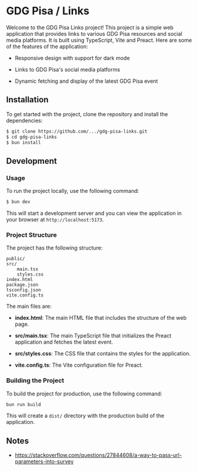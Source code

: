 # GDG Pisa / Links

Welcome to the GDG Pisa Links project! This project is a simple web application that provides links
to various GDG Pisa resources and social media platforms. It is built using TypeScript, Vite and
Preact. Here are some of the features of the application:

-   Responsive design with support for dark mode

-   Links to GDG Pisa's social media platforms

-   Dynamic fetching and display of the latest GDG Pisa event

## Installation

To get started with the project, clone the repository and install the dependencies:

```sh
$ git clone https://github.com/.../gdg-pisa-links.git
$ cd gdg-pisa-links
$ bun install
```

## Development

### Usage

To run the project locally, use the following command:

```sh
$ bun dev
```

This will start a development server and you can view the application in your browser at
`http://localhost:5173`.

### Project Structure

The project has the following structure:

```
public/
src/
    main.tsx
    styles.css
index.html
package.json
tsconfig.json
vite.config.ts
```

The main files are:

-   **index.html**: The main HTML file that includes the structure of the web page.

-   **src/main.tsx**: The main TypeScript file that initializes the Preact application and fetches
    the latest event.

-   **src/styles.css**: The CSS file that contains the styles for the application.

-   **vite.config.ts**: The Vite configuration file for Preact.

### Building the Project

To build the project for production, use the following command:

```sh
bun run build
```

This will create a `dist/` directory with the production build of the application.

## Notes

-   https://stackoverflow.com/questions/27844608/a-way-to-pass-url-parameters-into-survey
